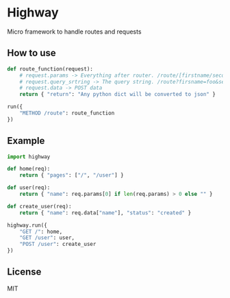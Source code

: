 # Highway
Micro framework to handle routes and requests

## How to use
```python
def route_function(request):
    # request.params -> Everything after router. /route/[firstname/secondname]
    # request.query_srtring -> The query string. /route?firsname=foo&secondname=bar
    # request.data -> POST data
    return { "return": "Any python dict will be converted to json" }

run({
    "METHOD /route": route_function
})
```

## Example
```python
import highway

def home(req):
    return { "pages": ["/", "/user"] }

def user(req):
    return { "name": req.params[0] if len(req.params) > 0 else "" }

def create_user(req):
    return { "name": req.data["name"], "status": "created" }

highway.run({
    "GET /": home,
    "GET /user": user,
    "POST /user": create_user
})
```

## License
MIT
